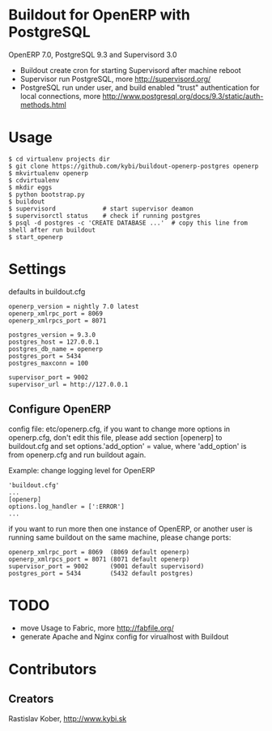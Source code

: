 # Buildout for OpenERP with PostgreSQL
OpenERP 7.0, PostgreSQL 9.3 and Supervisord 3.0
- Buildout create cron for starting Supervisord after machine reboot
- Supervisor run PostgreSQL, more http://supervisord.org/
- PostgreSQL run under user, and build enabled "trust" authentication for local connections,
 more http://www.postgresql.org/docs/9.3/static/auth-methods.html

# Usage
```
$ cd virtualenv projects dir
$ git clone https://github.com/kybi/buildout-openerp-postgres openerp
$ mkvirtualenv openerp
$ cdvirtualenv
$ mkdir eggs
$ python bootstrap.py
$ buildout
$ supervisord             # start supervisor deamon
$ supervisorctl status    # check if running postgres
$ psql -d postgres -c 'CREATE DATABASE ...'  # copy this line from shell after run buildout
$ start_openerp
```

# Settings
defaults in buildout.cfg

```
openerp_version = nightly 7.0 latest
openerp_xmlrpc_port = 8069
openerp_xmlrpcs_port = 8071

postgres_version = 9.3.0
postgres_host = 127.0.0.1
postgres_db_name = openerp
postgres_port = 5434
postgres_maxconn = 100

supervisor_port = 9002
supervisor_url = http://127.0.0.1
```
## Configure OpenERP
config file: etc/openerp.cfg, if you want to change more options in openerp.cfg, don't edit this file,
please add section [openerp] to buildout.cfg
and set options.'add_option' = value, where 'add_option' is from openerp.cfg and run buildout again.

Example: change logging level for OpenERP
```
'buildout.cfg'
...
[openerp]
options.log_handler = [':ERROR']
...
```

if you want to run more then one instance of OpenERP, or another user is running same buildout on the same machine,
please change ports:
```
openerp_xmlrpc_port = 8069  (8069 default openerp)
openerp_xmlrpcs_port = 8071 (8071 default openerp)
supervisor_port = 9002      (9001 default supervisord)
postgres_port = 5434        (5432 default postgres)
```

# TODO
- move Usage to Fabric, more http://fabfile.org/
- generate Apache and Nginx config for virualhost with Buildout

# Contributors

## Creators

Rastislav Kober, http://www.kybi.sk